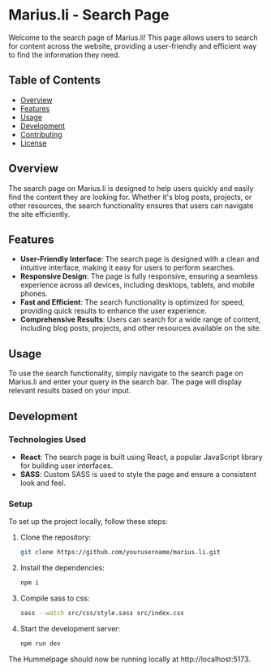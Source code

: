 # Marius.li - Search Page

Welcome to the search page of Marius.li! This page allows users to search for content across the website, providing a user-friendly and efficient way to find the information they need.

## Table of Contents

- [Overview](#overview)
- [Features](#features)
- [Usage](#usage)
- [Development](#development)
- [Contributing](#contributing)
- [License](#license)

## Overview

The search page on Marius.li is designed to help users quickly and easily find the content they are looking for. Whether it's blog posts, projects, or other resources, the search functionality ensures that users can navigate the site efficiently.

## Features

- **User-Friendly Interface**: The search page is designed with a clean and intuitive interface, making it easy for users to perform searches.
- **Responsive Design**: The page is fully responsive, ensuring a seamless experience across all devices, including desktops, tablets, and mobile phones.
- **Fast and Efficient**: The search functionality is optimized for speed, providing quick results to enhance the user experience.
- **Comprehensive Results**: Users can search for a wide range of content, including blog posts, projects, and other resources available on the site.

## Usage

To use the search functionality, simply navigate to the search page on Marius.li and enter your query in the search bar. The page will display relevant results based on your input.

## Development

### Technologies Used

- **React**: The search page is built using React, a popular JavaScript library for building user interfaces.
- **SASS**: Custom SASS is used to style the page and ensure a consistent look and feel.

### Setup

To set up the project locally, follow these steps:

1. Clone the repository:
   ```bash
   git clone https://github.com/yourusername/marius.li.git
   ```
2. Install the dependencies:
   ```bash
   npm i
   ```
3. Compile sass to css:
   ```bash
   sass --watch src/css/style.sass src/index.css
   ```
3. Start the development server:
   ```bash
   npm run dev
   ```
   
The Hummelpage should now be running locally at http://localhost:5173.
